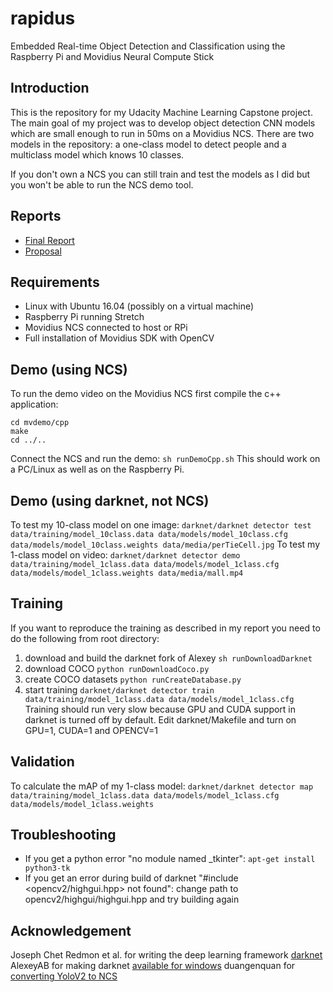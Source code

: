 # rapidus
Embedded Real-time Object Detection and Classification using the Raspberry Pi and Movidius Neural Compute Stick

## Introduction
This is the repository for my Udacity Machine Learning Capstone project. The main goal of my project was to develop object detection CNN models which are small enough to run in 50ms on a Movidius NCS. There are two models in the repository: a one-class model to detect people and a multiclass model which knows 10 classes.

If you don't own a NCS you can still train and test the models as I did but you won't be able to run the NCS demo tool.

## Reports
- [Final Report](reports/report.pdf)
- [Proposal](reports/proposal.pdf)

## Requirements
- Linux with Ubuntu 16.04 (possibly on a virtual machine)
- Raspberry Pi running Stretch
- Movidius NCS connected to host or RPi
- Full installation of Movidius SDK with OpenCV

## Demo (using NCS)
To run the demo video on the Movidius NCS first compile the c++ application:
```
cd mvdemo/cpp
make
cd ../..
```
Connect the NCS and run the demo:
`sh runDemoCpp.sh`
This should work on a PC/Linux as well as on the Raspberry Pi.

## Demo (using darknet, not NCS)
To test my 10-class model on one image:
`darknet/darknet detector test data/training/model_10class.data data/models/model_10class.cfg data/models/model_10class.weights data/media/perTieCell.jpg`
To test my 1-class model on video:
`darknet/darknet detector demo data/training/model_1class.data data/models/model_1class.cfg data/models/model_1class.weights data/media/mall.mp4`

## Training
If you want to reproduce the training as described in my report you need to do the following from root directory:
1. download and build the darknet fork of Alexey 
`sh runDownloadDarknet`
2. download COCO
`python runDownloadCoco.py`
3. create COCO datasets
`python runCreateDatabase.py`
4. start training
`darknet/darknet detector train data/training/model_1class.data data/models/model_1class.cfg`
Training should run very slow because GPU and CUDA support in darknet is turned off by default. Edit darknet/Makefile and turn on 
GPU=1, CUDA=1 and OPENCV=1

## Validation
To calculate the mAP of my 1-class model:
`darknet/darknet detector map data/training/model_1class.data data/models/model_1class.cfg data/models/model_1class.weights`

## Troubleshooting
- If you get a python error "no module named _tkinter": `apt-get install python3-tk`
- If you get an error during build of darknet "#include <opencv2/highgui.hpp> not found": change path to opencv2/highgui/highgui.hpp and try building again

## Acknowledgement
Joseph Chet Redmon et al. for writing the deep learning framework [darknet](https://pjreddie.com/darknet/)
AlexeyAB for making darknet [available for windows](https://github.com/AlexeyAB/darknet)
duangenquan for [converting YoloV2 to NCS](https://github.com/duangenquan/YoloV2NCS)